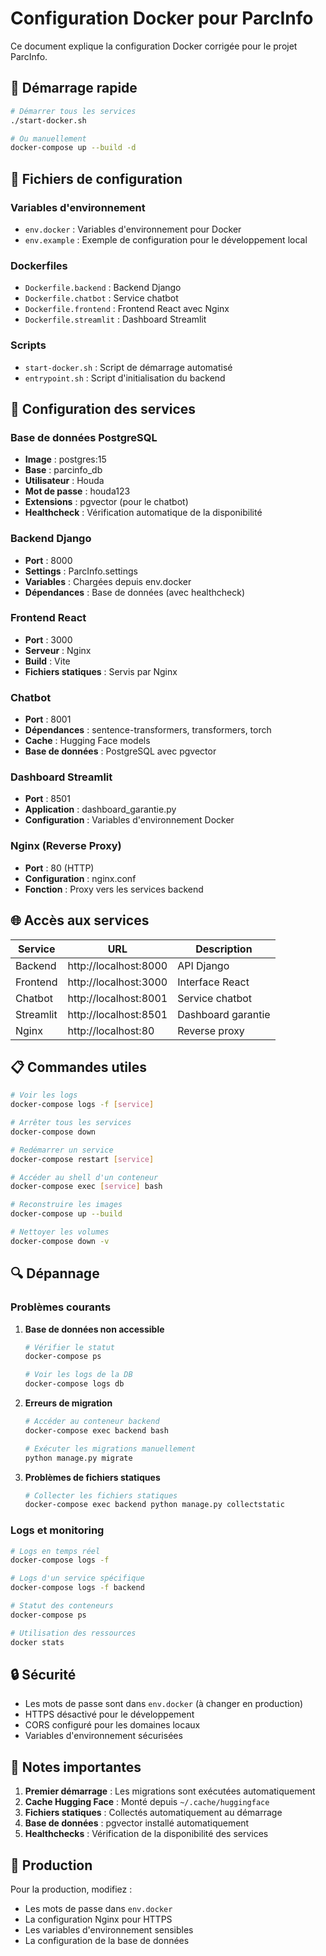 # Configuration Docker pour ParcInfo

Ce document explique la configuration Docker corrigée pour le projet ParcInfo.

## 🚀 Démarrage rapide

```bash
# Démarrer tous les services
./start-docker.sh

# Ou manuellement
docker-compose up --build -d
```

## 📁 Fichiers de configuration

### Variables d'environnement
- `env.docker` : Variables d'environnement pour Docker
- `env.example` : Exemple de configuration pour le développement local

### Dockerfiles
- `Dockerfile.backend` : Backend Django
- `Dockerfile.chatbot` : Service chatbot
- `Dockerfile.frontend` : Frontend React avec Nginx
- `Dockerfile.streamlit` : Dashboard Streamlit

### Scripts
- `start-docker.sh` : Script de démarrage automatisé
- `entrypoint.sh` : Script d'initialisation du backend

## 🔧 Configuration des services

### Base de données PostgreSQL
- **Image** : postgres:15
- **Base** : parcinfo_db
- **Utilisateur** : Houda
- **Mot de passe** : houda123
- **Extensions** : pgvector (pour le chatbot)
- **Healthcheck** : Vérification automatique de la disponibilité

### Backend Django
- **Port** : 8000
- **Settings** : ParcInfo.settings
- **Variables** : Chargées depuis env.docker
- **Dépendances** : Base de données (avec healthcheck)

### Frontend React
- **Port** : 3000
- **Serveur** : Nginx
- **Build** : Vite
- **Fichiers statiques** : Servis par Nginx

### Chatbot
- **Port** : 8001
- **Dépendances** : sentence-transformers, transformers, torch
- **Cache** : Hugging Face models
- **Base de données** : PostgreSQL avec pgvector

### Dashboard Streamlit
- **Port** : 8501
- **Application** : dashboard_garantie.py
- **Configuration** : Variables d'environnement Docker

### Nginx (Reverse Proxy)
- **Port** : 80 (HTTP)
- **Configuration** : nginx.conf
- **Fonction** : Proxy vers les services backend

## 🌐 Accès aux services

| Service | URL | Description |
|---------|-----|-------------|
| Backend | http://localhost:8000 | API Django |
| Frontend | http://localhost:3000 | Interface React |
| Chatbot | http://localhost:8001 | Service chatbot |
| Streamlit | http://localhost:8501 | Dashboard garantie |
| Nginx | http://localhost:80 | Reverse proxy |

## 📋 Commandes utiles

```bash
# Voir les logs
docker-compose logs -f [service]

# Arrêter tous les services
docker-compose down

# Redémarrer un service
docker-compose restart [service]

# Accéder au shell d'un conteneur
docker-compose exec [service] bash

# Reconstruire les images
docker-compose up --build

# Nettoyer les volumes
docker-compose down -v
```

## 🔍 Dépannage

### Problèmes courants

1. **Base de données non accessible**
   ```bash
   # Vérifier le statut
   docker-compose ps
   
   # Voir les logs de la DB
   docker-compose logs db
   ```

2. **Erreurs de migration**
   ```bash
   # Accéder au conteneur backend
   docker-compose exec backend bash
   
   # Exécuter les migrations manuellement
   python manage.py migrate
   ```

3. **Problèmes de fichiers statiques**
   ```bash
   # Collecter les fichiers statiques
   docker-compose exec backend python manage.py collectstatic
   ```

### Logs et monitoring

```bash
# Logs en temps réel
docker-compose logs -f

# Logs d'un service spécifique
docker-compose logs -f backend

# Statut des conteneurs
docker-compose ps

# Utilisation des ressources
docker stats
```

## 🔒 Sécurité

- Les mots de passe sont dans `env.docker` (à changer en production)
- HTTPS désactivé pour le développement
- CORS configuré pour les domaines locaux
- Variables d'environnement sécurisées

## 📝 Notes importantes

1. **Premier démarrage** : Les migrations sont exécutées automatiquement
2. **Cache Hugging Face** : Monté depuis `~/.cache/huggingface`
3. **Fichiers statiques** : Collectés automatiquement au démarrage
4. **Base de données** : pgvector installé automatiquement
5. **Healthchecks** : Vérification de la disponibilité des services

## 🚀 Production

Pour la production, modifiez :
- Les mots de passe dans `env.docker`
- La configuration Nginx pour HTTPS
- Les variables d'environnement sensibles
- La configuration de la base de données
